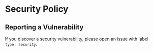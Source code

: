 # Security Policy

## Reporting a Vulnerability

If you discover a security vulnerability, please open an issue with label `type: security`.
